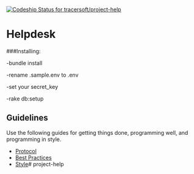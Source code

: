 [ ![Codeship Status for tracersoft/project-help](https://codeship.com/projects/438115b0-7a49-0132-d936-0ec29a4dc4df/status?branch=master)](https://codeship.com/projects/56083)

Helpdesk
========

###Installing:

  -bundle install

  -rename .sample.env to .env

  -set your secret_key


  -rake db:setup



Guidelines
----------

Use the following guides for getting things done, programming well, and
programming in style.

* [Protocol](http://github.com/thoughtbot/guides/blob/master/protocol)
* [Best Practices](http://github.com/thoughtbot/guides/blob/master/best-practices)
* [Style](http://github.com/thoughtbot/guides/blob/master/style)# project-help
